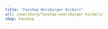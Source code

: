 ```yaml
---
title: "Fanshop Würzburger Kickers"
url: /wuerzburg/fanshop-wuerzburger-kickers/
shop: Fanshop
---
```

